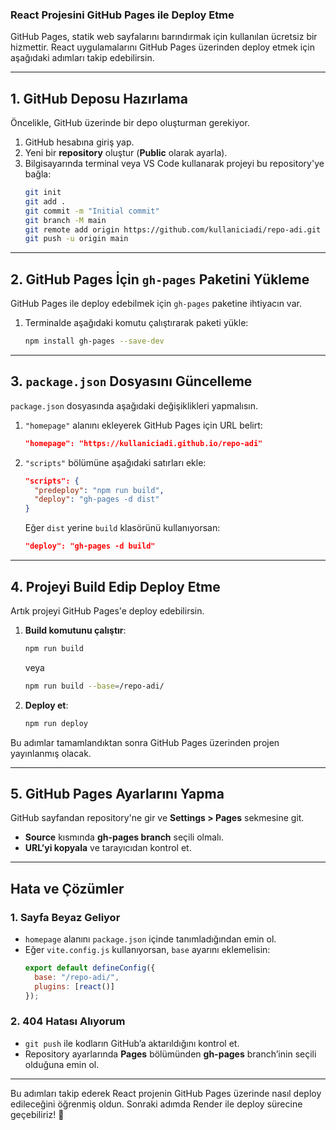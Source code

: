 ### **React Projesini GitHub Pages ile Deploy Etme**

GitHub Pages, statik web sayfalarını barındırmak için kullanılan ücretsiz bir hizmettir. React uygulamalarını GitHub Pages üzerinden deploy etmek için aşağıdaki adımları takip edebilirsin.

---

## **1. GitHub Deposu Hazırlama**
Öncelikle, GitHub üzerinde bir depo oluşturman gerekiyor.

1. GitHub hesabına giriş yap.
2. Yeni bir **repository** oluştur (**Public** olarak ayarla).
3. Bilgisayarında terminal veya VS Code kullanarak projeyi bu repository'ye bağla:
   ```sh
   git init
   git add .
   git commit -m "Initial commit"
   git branch -M main
   git remote add origin https://github.com/kullaniciadi/repo-adi.git
   git push -u origin main
   ```

---

## **2. GitHub Pages İçin `gh-pages` Paketini Yükleme**
GitHub Pages ile deploy edebilmek için `gh-pages` paketine ihtiyacın var.

1. Terminalde aşağıdaki komutu çalıştırarak paketi yükle:
   ```sh
   npm install gh-pages --save-dev
   ```

---

## **3. `package.json` Dosyasını Güncelleme**
`package.json` dosyasında aşağıdaki değişiklikleri yapmalısın.

1. `"homepage"` alanını ekleyerek GitHub Pages için URL belirt:
   ```json
   "homepage": "https://kullaniciadi.github.io/repo-adi"
   ```

2. `"scripts"` bölümüne aşağıdaki satırları ekle:
   ```json
   "scripts": {
     "predeploy": "npm run build",
     "deploy": "gh-pages -d dist"
   }
   ```

   Eğer `dist` yerine `build` klasörünü kullanıyorsan:
   ```json
   "deploy": "gh-pages -d build"
   ```

---

## **4. Projeyi Build Edip Deploy Etme**
Artık projeyi GitHub Pages'e deploy edebilirsin.

1. **Build komutunu çalıştır**:
   ```sh
   npm run build
   ```
   veya
   ```sh
   npm run build --base=/repo-adi/
   ```

2. **Deploy et**:
   ```sh
   npm run deploy
   ```

Bu adımlar tamamlandıktan sonra GitHub Pages üzerinden projen yayınlanmış olacak.

---

## **5. GitHub Pages Ayarlarını Yapma**
GitHub sayfandan repository'ne gir ve **Settings > Pages** sekmesine git.

- **Source** kısmında **gh-pages branch** seçili olmalı.
- **URL’yi kopyala** ve tarayıcıdan kontrol et.

---

## **Hata ve Çözümler**
### **1. Sayfa Beyaz Geliyor**
- `homepage` alanını `package.json` içinde tanımladığından emin ol.
- Eğer `vite.config.js` kullanıyorsan, `base` ayarını eklemelisin:
  ```js
  export default defineConfig({
    base: "/repo-adi/",
    plugins: [react()]
  });
  ```

### **2. 404 Hatası Alıyorum**
- `git push` ile kodların GitHub’a aktarıldığını kontrol et.
- Repository ayarlarında **Pages** bölümünden **gh-pages** branch’inin seçili olduğuna emin ol.

---

Bu adımları takip ederek React projenin GitHub Pages üzerinde nasıl deploy edileceğini öğrenmiş oldun. Sonraki adımda Render ile deploy sürecine geçebiliriz! 🚀
